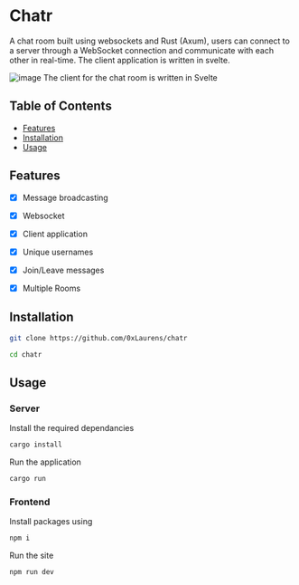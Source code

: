 # Chatr
A chat room built using websockets and Rust (Axum), users can connect to a server through a WebSocket connection and communicate with each other in real-time. 
The client application is written in svelte.

![image](https://user-images.githubusercontent.com/64641417/224826240-c6817bf4-e832-4164-b5c4-97c9725e1fec.png)
The client for the chat room is written in Svelte

## Table of Contents
* [Features](#features)
* [Installation](#installation)
* [Usage](#usage)

## Features
- [x] Message broadcasting
- [x] Websocket
- [x] Client application
- [x] Unique usernames
- [x] Join/Leave messages
- [x] Multiple Rooms


## Installation
```sh
git clone https://github.com/0xLaurens/chatr
```
```sh
cd chatr
```

## Usage

### Server
Install the required dependancies
```rust
cargo install
```
Run the application
```rust
cargo run
```
### Frontend
Install packages using
```sh
npm i 
```
Run the site
```sh
npm run dev
```
